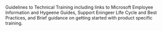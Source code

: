 Guidelines to Technical Training including links to Microsoft Employee Information and Hygeene Guides, Support Eningeer LIfe Cycle and Best Practices, and Brief guidance on getting started with product specific training.